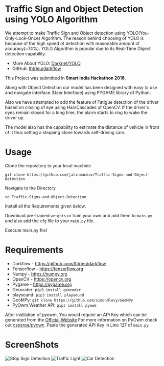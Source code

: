 # Traffic Sign and Object Detection using YOLO Algorithm

We attempt to make Traffic Sign and Object detection using YOLO(You-Only-Look-Once) Algorithm. The reason behind choosing of YOLO is because of the high speed of detection with reasonable amount of accuracy(~74%). YOLO Algorithm is popular due to its Real-Time Object detection capability.

- More About YOLO: [Darknet/YOLO](https://pjreddie.com/darknet/yolo/)
- GitHub: [thtrieu/darkflow](https://github.com/thtrieu/darkflow)

This Project was submitted in **Smart India Hackathon 2018**.

Along with Object Detection our model has been designed with easy to use and navigate interface (User Interface) using PYGAME library of Python.

Also we have attempted to add the feature of Fatigue detection of the driver based on closing of eye using HaarCascades of OpenCV. If the driver's eyes remain closed for a long time, the alarm starts to ring to wake the driver up.

The model also has the capability to estimate the distance of vehicle in front of it thus setting a stepping stone towards self-driving cars.

# Usage

Clone the repository to your local machine

`git clone https://github.com/jatinmandav/Traffic-Signs-and-Object-Detection`

Navigate to the Directory

`cd Traffic-Signs-and-Object-Detection`

Install all the Requirements given below.

Download pre-trained `weights` or train your own and add them to `main.py` and also add the `cfg` file to your `main.py` file.

Execute main.py file!


# Requirements

* Darkflow - https://github.com/thtrieu/darkflow
* Tensorflow - https://tensorflow.org
* Numpy - https://numpy.org
* OpenCV - https://opencv.org
* Pygame - https://pygame.org
* Geocoder: 
`pip3 install geocoder`
* playsound: 
`pip3 install playsound`
* GooMPy: 
`git clone https://github.com/simondlevy/GooMPy`
* PyOwm Weather API: 
`pip3 install pyowm`

After instllation of pyowm, You would require an API Key which can be generated from the [Official Website](https://home.openweathermap.org/users/sign_up) For more information on PyOwm check out [csparpa/pyown](https://github.com/csparpa/pyowm). Paste the generated API Key in Line 127 of `main.py`

# ScreenShots
![Stop Sign Detection](https://github.com/dark-archerx/Traffic-Signs-and-Object-Detection/blob/master/images/Screen%20Shot%202018-03-31%20at%205.08.08%20pm.png)
![Traffic Light](https://github.com/dark-archerx/Traffic-Signs-and-Object-Detection/blob/master/images/Screen%20Shot%202018-03-31%20at%205.55.32%20pm.png)
![Car Detection](https://github.com/dark-archerx/Traffic-Signs-and-Object-Detection/blob/master/images/Screen%20Shot%202018-03-31%20at%205.56.00%20pm.png)
